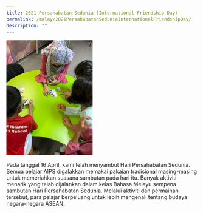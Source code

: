 ```yaml
---
title: 2021 Persahabatan Sedunia (International Friendship Day)
permalink: /malay/2021PersahabatanSeduniaInternationalFriendshipDay/
description: ""
---
```

<img src="/images/2021%20Persahabatan%20Sedunia%20(International%20Friendship%20Day).jpg" style="width:45%" alt="2021 Persahabatan Sedunia (International Friendship Day)">

Pada tanggal 16 April, kami telah menyambut Hari Persahabatan Sedunia. Semua pelajar AIPS digalakkan memakai pakaian tradisional masing-masing untuk memeriahkan suasana sambutan pada hari itu. Banyak aktiviti menarik yang telah dijalankan dalam kelas Bahasa Melayu sempena sambutan Hari Persahabatan Sedunia. Melalui aktiviti dan permainan tersebut, para pelajar berpeluang untuk lebih mengenali tentang budaya negara-negara ASEAN.